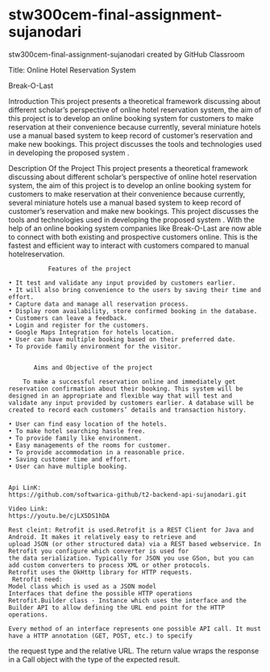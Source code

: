# stw300cem-final-assignment-sujanodari
stw300cem-final-assignment-sujanodari created by GitHub Classroom

Title:
Online Hotel Reservation System

Break-O-Last

Introduction
This project presents a theoretical framework discussing about different scholar’s perspective of online hotel
reservation system, the aim of this project is to develop an online booking system for customers to make reservation
at their convenience because currently, several miniature hotels use a manual based system to keep record of customer’s 
reservation and make new bookings. This project discusses the tools and technologies used in developing the proposed system .
  
  
Description Of the Project
This project presents a theoretical framework discussing about different scholar’s perspective of online hotel reservation system, the aim of this project is to develop an online booking system for customers to make reservation at their convenience because
currently, several miniature hotels use a manual based system to keep record of customer’s reservation and make new bookings.
This project discusses the tools and technologies used in developing the proposed system .
With the help of an online booking system companies like Break-O-Last are now able to connect with both existing and
prospective customers online. This is the fastest and efficient way to interact with customers compared to manual hotelreservation. 


               Features of the project
           
    • It test and validate any input provided by customers earlier.
    • It will also bring convenience to the users by saving their time and effort.
    • Capture data and manage all reservation process.
    • Display room availability, store confirmed booking in the database.
    • Customers can leave a feedback.
    • Login and register for the customers.
    • Google Maps Integration for hotels location.
    • User can have multiple booking based on their preferred date.
    • To provide family environment for the visitor. 
    
    
           Aims and Objective of the project
       
		To make a successful reservation online and immediately get reservation confirmation about their booking. This system will be designed in an appropriate and flexible way that will test and validate any input provided by customers earlier. A database will be created to record each customers’ details and transaction history.

    • User can find easy location of the hotels.
    • To make hotel searching hassle free. 
    • To provide family like environment.
    • Easy managements of the rooms for customer.
    • To provide accommodation in a reasonable price.
    • Saving customer time and effort.
    • User can have multiple booking.
    
    
    Api LinK:
    https://github.com/softwarica-github/t2-backend-api-sujanodari.git
    
    Video Link:
    https://youtu.be/cjLX5DS1hDA
    
    Rest cleint: Retrofit is used.Retrofit is a REST Client for Java and Android. It makes it relatively easy to retrieve and
    upload JSON (or other structured data) via a REST based webservice. In Retrofit you configure which converter is used for
    the data serialization. Typically for JSON you use GSon, but you can add custom converters to process XML or other protocols.
    Retrofit uses the OkHttp library for HTTP requests.
     Retrofit need:
    Model class which is used as a JSON model
    Interfaces that define the possible HTTP operations
    Retrofit.Builder class - Instance which uses the interface and the Builder API to allow defining the URL end point for the HTTP operations.

    Every method of an interface represents one possible API call. It must have a HTTP annotation (GET, POST, etc.) to specify 
   the request type and the relative URL. The return value wraps the response in a Call object with the type of the expected
   result.

    
    
    
